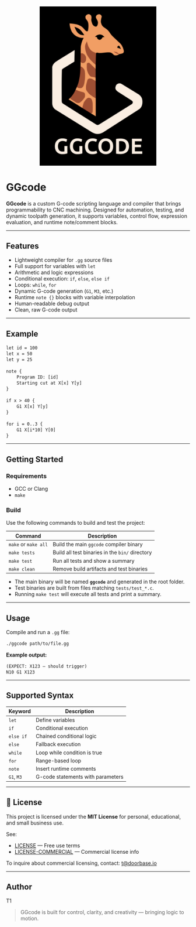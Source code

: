 <p align="center">
  <img src="logo.png" alt="GGcode Logo" width="320"/>
  <!-- For SVG support, you can use: <img src="logo.svg" alt="GGcode Logo" width="320"/> -->
</p>

# GGcode

**GGcode** is a custom G-code scripting language and compiler that brings programmability to CNC machining. Designed for automation, testing, and dynamic toolpath generation, it supports variables, control flow, expression evaluation, and runtime note/comment blocks.

---

## Features

- Lightweight compiler for `.gg` source files
- Full support for variables with `let`
- Arithmetic and logic expressions
- Conditional execution: `if`, `else`, `else if`
- Loops: `while`, `for`
- Dynamic G-code generation (`G1`, `M3`, etc.)
- Runtime `note {}` blocks with variable interpolation
- Human-readable debug output
- Clean, raw G-code output

---

## Example

```gg
let id = 100
let x = 50
let y = 25

note {
    Program ID: [id]
    Starting cut at X[x] Y[y]
}

if x > 40 {
    G1 X[x] Y[y]
}

for i = 0..3 {
    G1 X[i*10] Y[0]
}
```

---

## Getting Started

### Requirements

- GCC or Clang
- `make`

### Build

Use the following commands to build and test the project:

| Command             | Description                                      |
|---------------------|--------------------------------------------------|
| `make` or `make all`| Build the main `ggcode` compiler binary          |
| `make tests`        | Build all test binaries in the `bin/` directory  |
| `make test`         | Run all tests and show a summary                 |
| `make clean`        | Remove build artifacts and test binaries         |

- The main binary will be named **`ggcode`** and generated in the root folder.
- Test binaries are built from files matching `tests/test_*.c`.
- Running `make test` will execute all tests and print a summary.

---

## Usage

Compile and run a `.gg` file:

```sh
./ggcode path/to/file.gg
```

**Example output:**
```
(EXPECT: X123 — should trigger)
N10 G1 X123
```

---

## Supported Syntax

| Keyword   | Description                        |
|-----------|------------------------------------|
| `let`     | Define variables                   |
| `if`      | Conditional execution              |
| `else if` | Chained conditional logic          |
| `else`    | Fallback execution                 |
| `while`   | Loop while condition is true       |
| `for`     | Range-based loop                   |
| `note`    | Insert runtime comments            |
| `G1`, `M3`| G-code statements with parameters  |

---


## 📜 License

This project is licensed under the **MIT License** for personal, educational, and small business use.

See:
- [LICENSE](./LICENSE) — Free use terms  
- [LICENSE-COMMERCIAL](./LICENSE-COMMERCIAL) — Commercial license info

To inquire about commercial licensing, contact: [t@doorbase.io](mailto:t@doorbase.io)

---

## Author

T1

> GGcode is built for control, clarity, and creativity — bringing logic to motion.